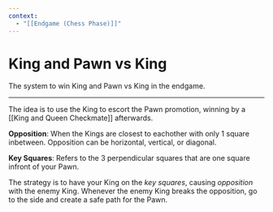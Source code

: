 ```yaml
---
context:
  - "[[Endgame (Chess Phase)]]"
---
```


# King and Pawn vs King

The system to win King and Pawn vs King in the endgame.

---

The idea is to use the King to escort the Pawn promotion, winning by a [[King and Queen Checkmate]] afterwards.

**Opposition**: When the Kings are closest to eachother with only 1 square inbetween. Opposition can be horizontal, vertical, or diagonal.

**Key Squares**: Refers to the 3 perpendicular squares that are one square infront of your Pawn.

The strategy is to have your King on the _key squares_, causing _opposition_ with the enemy King. Whenever the enemy King breaks the opposition, go to the side and create a safe path for the Pawn.
